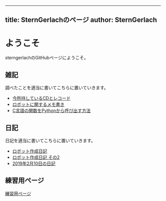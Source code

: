 
---
title:  SternGerlachのページ
author: SternGerlach
---

<!--
 pandoc -s --filter pandoc-crossref -M "crossrefYaml=./crossref_config.yaml" -f markdown -t html5 --mathjax --css style.css index.md > index.html
-->

# ようこそ

sterngerlachのGitHubページにようこそ。

## 雑記

調べたことを適当に書いてこちらに置いていきます。

- [今所持しているCDとレコード](./cds.html)
- [ロボットに関するメモ書き](./robot-memo.html)
- [C言語の関数をPythonから呼び出す方法](./calling-c-from-python.html)

## 日記

日記を適当に書いてこちらに置いていきます。

- [ロボット作成日記](./diary-robot.html)
- [ロボット作成日記 その2](./diary-robot2.html)
- [2019年2月10日の日記](./diary-2019-02-10.html)

## 練習用ページ

[練習用ページ](./sandbox.html)
